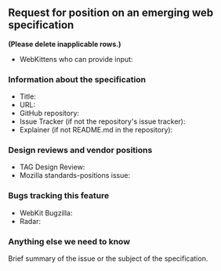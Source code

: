 ## Request for position on an emerging web specification

**(Please delete inapplicable rows.)**

* WebKittens who can provide input:

### Information about the specification

* Title:
* URL:
* GitHub repository:
* Issue Tracker (if not the repository's issue tracker):
* Explainer (if not README.md in the repository):

### Design reviews and vendor positions

* TAG Design Review:
* Mozilla standards-positions issue:

### Bugs tracking this feature

* WebKit Bugzilla:
* Radar:

### Anything else we need to know

Brief summary of the issue or the subject of the specification.
